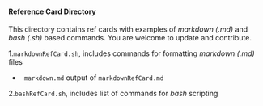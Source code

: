 #### Reference Card Directory

This directory contains ref cards with examples of _markdown (.md)_ and _bash (.sh)_ based commands.
You are welcome to update and contribute.  

1.``` markdownRefCard.sh ```, includes commands for formatting _markdown (.md)_ files 

* ``` markdown.md``` output of ``` markdownRefCard.md ``` 
	 
2.``` bashRefCard.sh ```, includes list of commands for _bash_ scripting  
